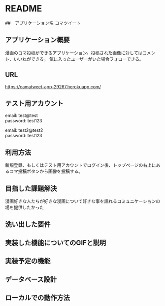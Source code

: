 # README

##　アプリケーション名
コマツイート

## アプリケーション概要
漫画のコマ投稿ができるアプリケーション。投稿された画像に対してはコメント、いいねができる。
気に入ったユーザーがいた場合フォローできる。

## URL
https://camatweet-app-29267.herokuapp.com/

## テスト用アカウント
email: test@test  
password: test123

email: test2@test2  
password: test123

## 利用方法
新規登録、もしくはテスト用アカウントでログイン後、トップページの右上にあるコマ投稿ボタンから画像を投稿する。

## 目指した課題解決
漫画好きな人たちが好きな漫画について好きな事を語れるコミュニケーションの場を提供したかった

## 洗い出した要件

## 実装した機能についてのGIFと説明

## 実装予定の機能

## データベース設計

## ローカルでの動作方法
